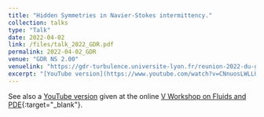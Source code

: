 ```yaml
---
title: "Hidden Symmetries in Navier-Stokes intermittency."
collection: talks
type: "Talk"
date: 2022-04-02
link: /files/talk_2022_GDR.pdf
permalink: 2022-04-02_GDR
venue: "GDR NS 2.00"
venuelink: "https://gdr-turbulence.universite-lyon.fr/reunion-2022-du-gdr-ns-2-00-lille-programme-283832.kjsp?RH=1615310559908"
excerpt: "[YouTube version](https://www.youtube.com/watch?v=CNnuosLWLLU)"
---
```


See also a [YouTube version](https://www.youtube.com/watch?v=CNnuosLWLLU) given at the online [V Workshop on Fluids and PDE](https://www.ime.unicamp.br/~vwfpde/){:target="_blank"}.

